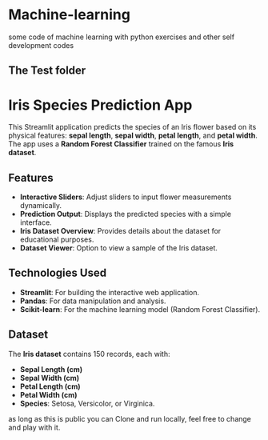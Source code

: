 # Machine-learning
some code of machine learning with python exercises and other self development codes

## The Test folder
# Iris Species Prediction App

This Streamlit application predicts the species of an Iris flower based on its physical features: **sepal length**, **sepal width**, **petal length**, and **petal width**. The app uses a **Random Forest Classifier** trained on the famous **Iris dataset**.

## Features

- **Interactive Sliders**: Adjust sliders to input flower measurements dynamically.
- **Prediction Output**: Displays the predicted species with a simple interface.
- **Iris Dataset Overview**: Provides details about the dataset for educational purposes.
- **Dataset Viewer**: Option to view a sample of the Iris dataset.

## Technologies Used

- **Streamlit**: For building the interactive web application.
- **Pandas**: For data manipulation and analysis.
- **Scikit-learn**: For the machine learning model (Random Forest Classifier).

## Dataset

The **Iris dataset** contains 150 records, each with:
- **Sepal Length (cm)**
- **Sepal Width (cm)**
- **Petal Length (cm)**
- **Petal Width (cm)**
- **Species**: Setosa, Versicolor, or Virginica.
  
as long as this is public you can Clone and run locally, feel free to change and play with it.


